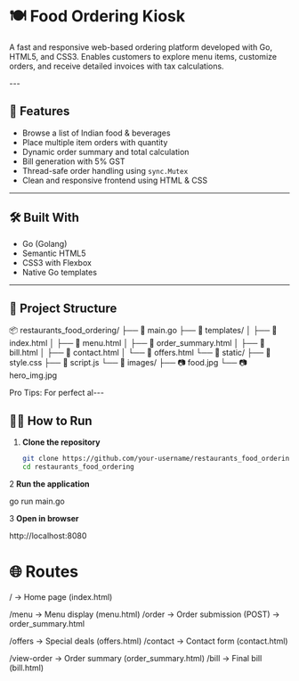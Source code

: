 # 🍽️ Food Ordering Kiosk

<p>
A fast and responsive web-based ordering platform developed with Go, HTML5, and CSS3. Enables customers to explore menu items, customize orders, and receive detailed invoices with tax calculations.
</p>
---

## 🚀 Features

- Browse a list of Indian food & beverages
- Place multiple item orders with quantity
- Dynamic order summary and total calculation
- Bill generation with 5% GST
- Thread-safe order handling using `sync.Mutex`
- Clean and responsive frontend using HTML & CSS

---

## 🛠️ Built With

- Go (Golang)
- Semantic HTML5
- CSS3 with Flexbox
- Native Go templates
---

## 📁 Project Structure


📦 restaurants_food_ordering/
├── 📄 main.go
├── 📂 templates/
│ ├── 📄 index.html
│ ├── 📄 menu.html
│ ├── 📄 order_summary.html
│ ├── 📄 bill.html
│ ├── 📄 contact.html
│ └── 📄 offers.html
└── 📂 static/
├── 📄 style.css
├── 📄 script.js
└── 📂 images/
├── 📷 food.jpg
└── 📷 hero_img.jpg

Pro Tips:
For perfect al---

## 🧑‍🍳 How to Run

1. **Clone the repository**
   ```bash
   git clone https://github.com/your-username/restaurants_food_ordering.git
   cd restaurants_food_ordering

2 **Run the application**

go run main.go

3 **Open in browser**

http://localhost:8080


# 🌐 Routes
/ → Home page (index.html)

/menu → Menu display (menu.html)
/order → Order submission (POST) → order_summary.html

/offers → Special deals (offers.html)
/contact → Contact form (contact.html)

/view-order → Order summary (order_summary.html)
/bill → Final bill (bill.html)
